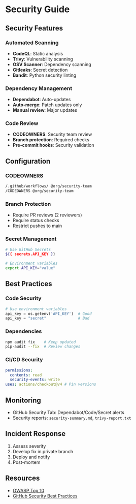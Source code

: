 # Security Guide

## Security Features

### Automated Scanning

- **CodeQL**: Static analysis
- **Trivy**: Vulnerability scanning
- **OSV Scanner**: Dependency scanning
- **Gitleaks**: Secret detection
- **Bandit**: Python security linting

### Dependency Management

- **Dependabot**: Auto-updates
- **Auto-merge**: Patch updates only
- **Manual review**: Major updates

### Code Review

- **CODEOWNERS**: Security team review
- **Branch protection**: Required checks
- **Pre-commit hooks**: Security validation

## Configuration

### CODEOWNERS

```bash
/.github/workflows/ @org/security-team
/CODEOWNERS @org/security-team
```

### Branch Protection

- Require PR reviews (2 reviewers)
- Require status checks
- Restrict pushes to main

### Secret Management

```bash
# Use GitHub Secrets
${{ secrets.API_KEY }}

# Environment variables
export API_KEY="value"
```

## Best Practices

### Code Security

```python
# Use environment variables
api_key = os.getenv('API_KEY')  # Good
api_key = "secret"              # Bad
```

### Dependencies

```bash
npm audit fix    # Keep updated
pip-audit --fix  # Review changes
```

### CI/CD Security

```yaml
permissions:
  contents: read
  security-events: write
uses: actions/checkout@v4 # Pin versions
```

## Monitoring

- GitHub Security Tab: Dependabot/Code/Secret alerts
- Security reports: `security-summary.md`, `trivy-report.txt`

## Incident Response

1. Assess severity
2. Develop fix in private branch
3. Deploy and notify
4. Post-mortem

## Resources

- [OWASP Top 10](https://owasp.org/www-project-top-ten/)
- [GitHub Security Best Practices](https://docs.github.com/en/code-security)
